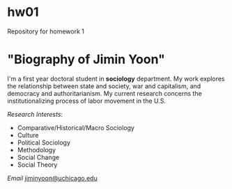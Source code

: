 # hw01
Repository for homework 1

# "Biography of Jimin Yoon"
I'm a first year doctoral student in **sociology** department. My work explores the relationship between state and society, war and capitalism, and democracy and authoritarianism. My current research concerns the institutionalizing process of labor movement in the U.S. 

*Research Interests*:
* Comparative/Historical/Macro Sociology
* Culture
* Political Sociology
* Methodology
* Social Change
* Social Theory

*Email*
[jiminyoon@uchicago.edu](mailto:jiminyoon@uchicago.edu)